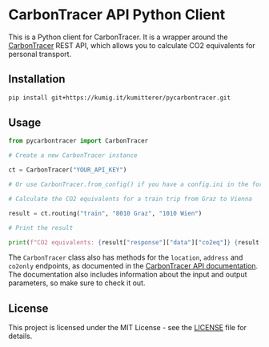 # CarbonTracer API Python Client

This is a Python client for CarbonTracer. It is a wrapper around the [CarbonTracer](https://carbontracer.uni-graz.at/) REST API, which allows you to calculate CO2 equivalents for personal transport.

## Installation

```bash
pip install git+https://kumig.it/kumitterer/pycarbontracer.git
```

## Usage

```python
from pycarbontracer import CarbonTracer

# Create a new CarbonTracer instance

ct = CarbonTracer("YOUR_API_KEY")

# Or use CarbonTracer.from_config() if you have a config.ini in the format of config.dist.ini

# Calculate the CO2 equivalents for a train trip from Graz to Vienna

result = ct.routing("train", "8010 Graz", "1010 Wien")

# Print the result

print(f"CO2 equivalents: {result["response"]["data"]["co2eq"]} {result["response"]["data"]["unitco2eq"]}")
```

The `CarbonTracer` class also has methods for the `location`, `address` and `co2only` endpoints, as documented in the [CarbonTracer API documentation](https://carbontracer.uni-graz.at/api-doc). The documentation also includes information about the input and output parameters, so make sure to check it out.

## License

This project is licensed under the MIT License - see the [LICENSE](LICENSE) file for details.
